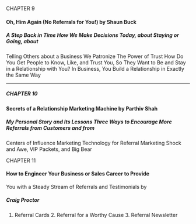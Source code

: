 CHAPTER 9

#### Oh, Him Again (No Referrals for You!) by Shaun Buck

##### A Step Back in Time How We Make Decisions Today, about Staying or Going, about
 Telling Others about a Business We Patronize The Power of Trust How Do You Get People to Know, Like, and Trust You, So They Want
 to Be and Stay in a Relationship with You? In Business, You Build a Relationship in Exactly the Same Way


-----

##### CHAPTER 10

#### Secrets of a Relationship Marketing Machine by Parthiv Shah

##### My Personal Story and Its Lessons Three Ways to Encourage More Referrals from Customers and from
 Centers of Influence Marketing Technology for Referral Marketing Shock and Awe, VIP Packets, and Big Bear

CHAPTER 11

#### How to Engineer Your Business or Sales Career to Provide
 You with a Steady Stream of Referrals and Testimonials by
##### Craig Proctor
 1. Referral Cards 2. Referral for a Worthy Cause 3. Referral Newsletter